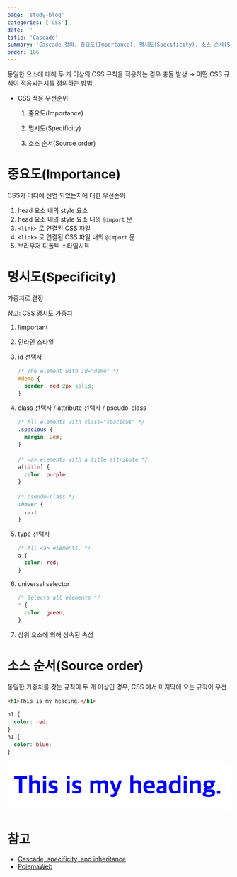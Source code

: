 ```yaml
---
page: 'study-blog'
categories: ['CSS']
date: ''
title: 'Cascade'
summary: 'Cascade 정의, 중요도(Importance), 명시도(Specificity), 소스 순서(Source order)'
order: 106
---
```


동일한 요소에 대해 두 개 이상의 CSS 규칙을 적용하는 경우 충돌 발생 → 어떤 CSS 규칙이 적용되는지를 정의하는 방법

- CSS 적용 우선순위

  1. 중요도(Importance)

  2. 명시도(Specificity)
  3. 소스 순서(Source order)

# 중요도(Importance)

CSS가 어디에 선언 되었는지에 대한 우선순위

1. head 요소 내의 style 요소
2. head 요소 내의 style 요소 내의 `@import` 문
3. `<link>` 로 연결된 CSS 파일
4. `<link>` 로 연결된 CSS 파일 내의 `@import` 문
5. 브라우저 디폴트 스타일시트

# 명시도(Specificity)

가중치로 결정

[참고: CSS 명시도 가중치](https://specifishity.com/)

1. !important

2. 인라인 스타일

3. id 선택자

   ```css
   /* The element with id="demo" */
   #demo {
     border: red 2px solid;
   }
   ```

4. class 선택자 / attribute 선택자 / pseudo-class

   ```css
   /* All elements with class="spacious" */
   .spacious {
     margin: 2em;
   }

   /* <a> elements with a title attribute */
   a[title] {
     color: purple;
   }

   /* pseudo-class */
   :hover {
     ...;
   }
   ```

5. type 선택자

   ```css
   /* All <a> elements. */
   a {
     color: red;
   }
   ```

6. universal selector

   ```css
   /* Selects all elements */
   * {
     color: green;
   }
   ```

7. 상위 요소에 의해 상속된 속성

# 소스 순서(Source order)

동일한 가중치를 갖는 규칙이 두 개 이상인 경우, CSS 에서 마지막에 오는 규칙이 우선

```html
<h1>This is my heading.</h1>
```

```css
h1 {
  color: red;
}
h1 {
  color: blue;
}
```

![cascade](./img/cascade.png)

# 참고

- [Cascade, specificity, and inheritance](https://developer.mozilla.org/en-US/docs/Learn/CSS/Building_blocks/Cascade_and_inheritance)
- [PoiemaWeb](https://poiemaweb.com/css3-inheritance-cascading)
